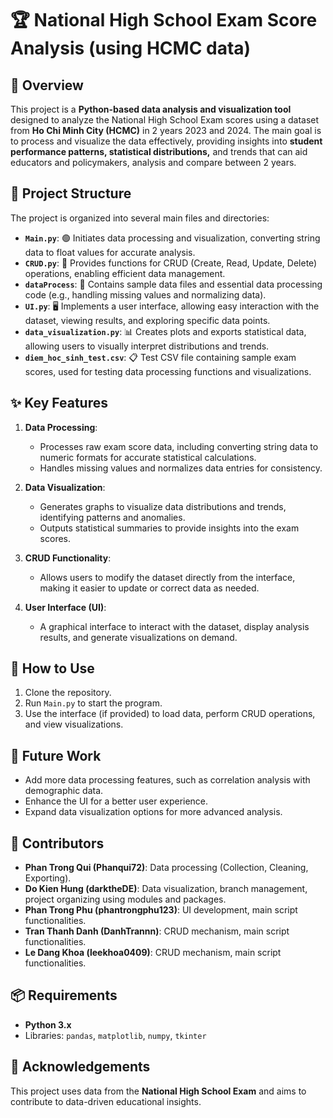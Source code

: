 # 🏆 National High School Exam Score Analysis (using HCMC data)

## 📖 Overview
This project is a **Python-based data analysis and visualization tool** designed to analyze the National High School Exam scores using a dataset from **Ho Chi Minh City (HCMC)** in 2 years 2023 and 2024. The main goal is to process and visualize the data effectively, providing insights into **student performance patterns, statistical distributions,** and trends that can aid educators and policymakers, analysis and compare between 2 years.

## 📁 Project Structure
The project is organized into several main files and directories:

- **`Main.py`**: 🟢 Initiates data processing and visualization, converting string data to float values for accurate analysis.
- **`CRUD.py`**: 🔄 Provides functions for CRUD (Create, Read, Update, Delete) operations, enabling efficient data management.
- **`dataProcess`**: 📂 Contains sample data files and essential data processing code (e.g., handling missing values and normalizing data).
- **`UI.py`**: 🖥 Implements a user interface, allowing easy interaction with the dataset, viewing results, and exploring specific data points.
- **`data_visualization.py`**: 📊 Creates plots and exports statistical data, allowing users to visually interpret distributions and trends.
- **`diem_hoc_sinh_test.csv`**: 📋 Test CSV file containing sample exam scores, used for testing data processing functions and visualizations.

## ✨ Key Features
1. **Data Processing**: 
   - Processes raw exam score data, including converting string data to numeric formats for accurate statistical calculations.
   - Handles missing values and normalizes data entries for consistency.

2. **Data Visualization**: 
   - Generates graphs to visualize data distributions and trends, identifying patterns and anomalies.
   - Outputs statistical summaries to provide insights into the exam scores.

3. **CRUD Functionality**:
   - Allows users to modify the dataset directly from the interface, making it easier to update or correct data as needed.

4. **User Interface (UI)**:
   - A graphical interface to interact with the dataset, display analysis results, and generate visualizations on demand.

## 🚀 How to Use
1. Clone the repository.
2. Run `Main.py` to start the program.
3. Use the interface (if provided) to load data, perform CRUD operations, and view visualizations.

## 🔧 Future Work
- Add more data processing features, such as correlation analysis with demographic data.
- Enhance the UI for a better user experience.
- Expand data visualization options for more advanced analysis.

## 👥 Contributors
- **Phan Trong Qui (Phanqui72)**: Data processing (Collection, Cleaning, Exporting).
- **Do Kien Hung (darktheDE)**: Data visualization, branch management, project organizing using modules and packages.
- **Phan Trong Phu (phantrongphu123)**: UI development, main script functionalities.
- **Tran Thanh Danh (DanhTrannn)**: CRUD mechanism, main script functionalities.
- **Le Dang Khoa (leekhoa0409)**: CRUD mechanism, main script functionalities.

## 📦 Requirements
- **Python 3.x**
- Libraries: `pandas`, `matplotlib`, `numpy`, `tkinter`
## 🙏 Acknowledgements
This project uses data from the **National High School Exam** and aims to contribute to data-driven educational insights.
